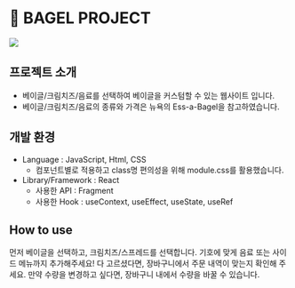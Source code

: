 # 🥯 BAGEL PROJECT
<img src="https://github.com/jisangjiha/bagel-project/assets/97737608/67b58393-1488-4d13-812e-2071145c2ef0"></img>

## 프로젝트 소개
- 베이글/크림치즈/음료를 선택하여 베이글을 커스텀할 수 있는 웹사이트 입니다.
- 베이글/크림치즈/음료의 종류와 가격은 뉴욕의 Ess-a-Bagel을 참고하였습니다.

## 개발 환경
- Language : JavaScript, Html, CSS
  - 컴포넌트별로 적용하고 class명 편의성을 위해 module.css를 활용했습니다.
- Library/Framework : React
  - 사용한 API : Fragment
  - 사용한 Hook : useContext, useEffect, useState, useRef

## How to use
먼저 베이글을 선택하고, 크림치즈/스프레드를 선택합니다.
기호에 맞게 음료 또는 사이드 메뉴까지 추가해주세요!
다 고르셨다면, 장바구니에서 주문 내역이 맞는지 확인해 주세요.
만약 수량을 변경하고 싶다면, 장바구니 내에서 수량을 바꿀 수 있습니다.
